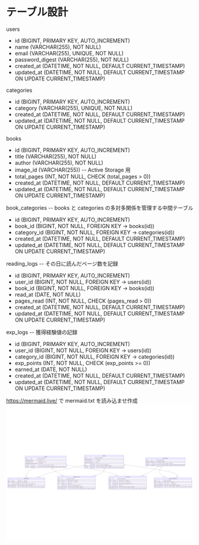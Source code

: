 # テーブル設計

users

- id (BIGINT, PRIMARY KEY, AUTO_INCREMENT)
- name (VARCHAR(255), NOT NULL)
- email (VARCHAR(255), UNIQUE, NOT NULL)
- password_digest (VARCHAR(255), NOT NULL)
- created_at (DATETIME, NOT NULL, DEFAULT CURRENT_TIMESTAMP)
- updated_at (DATETIME, NOT NULL, DEFAULT CURRENT_TIMESTAMP ON UPDATE CURRENT_TIMESTAMP)

categories

- id (BIGINT, PRIMARY KEY, AUTO_INCREMENT)
- category (VARCHAR(255), UNIQUE, NOT NULL)
- created_at (DATETIME, NOT NULL, DEFAULT CURRENT_TIMESTAMP)
- updated_at (DATETIME, NOT NULL, DEFAULT CURRENT_TIMESTAMP ON UPDATE CURRENT_TIMESTAMP)

books

- id (BIGINT, PRIMARY KEY, AUTO_INCREMENT)
- title (VARCHAR(255), NOT NULL)
- author (VARCHAR(255), NOT NULL)
- image_id (VARCHAR(255)) -- Active Storage 用
- total_pages (INT, NOT NULL, CHECK (total_pages > 0))
- created_at (DATETIME, NOT NULL, DEFAULT CURRENT_TIMESTAMP)
- updated_at (DATETIME, NOT NULL, DEFAULT CURRENT_TIMESTAMP ON UPDATE CURRENT_TIMESTAMP)

book_categories -- books と categories の多対多関係を管理する中間テーブル

- id (BIGINT, PRIMARY KEY, AUTO_INCREMENT)
- book_id (BIGINT, NOT NULL, FOREIGN KEY → books(id))
- category_id (BIGINT, NOT NULL, FOREIGN KEY → categories(id))
- created_at (DATETIME, NOT NULL, DEFAULT CURRENT_TIMESTAMP)
- updated_at (DATETIME, NOT NULL, DEFAULT CURRENT_TIMESTAMP ON UPDATE CURRENT_TIMESTAMP)

reading_logs -- その日に読んだページ数を記録

- id (BIGINT, PRIMARY KEY, AUTO_INCREMENT)
- user_id (BIGINT, NOT NULL, FOREIGN KEY → users(id))
- book_id (BIGINT, NOT NULL, FOREIGN KEY → books(id))
- read_at (DATE, NOT NULL)
- pages_read (INT, NOT NULL, CHECK (pages_read > 0))
- created_at (DATETIME, NOT NULL, DEFAULT CURRENT_TIMESTAMP)
- updated_at (DATETIME, NOT NULL, DEFAULT CURRENT_TIMESTAMP ON UPDATE CURRENT_TIMESTAMP)

exp_logs -- 獲得経験値の記録

- id (BIGINT, PRIMARY KEY, AUTO_INCREMENT)
- user_id (BIGINT, NOT NULL, FOREIGN KEY → users(id))
- category_id (BIGINT, NOT NULL, FOREIGN KEY → categories(id))
- exp_points (INT, NOT NULL, CHECK (exp_points >= 0))
- earned_at (DATE, NOT NULL)
- created_at (DATETIME, NOT NULL, DEFAULT CURRENT_TIMESTAMP)
- updated_at (DATETIME, NOT NULL, DEFAULT CURRENT_TIMESTAMP ON UPDATE CURRENT_TIMESTAMP)

https://mermaid.live/ で mermaid.txt を読み込ませ作成
![ER図](mermaid-diagram-2025-02-23-195825.png)
